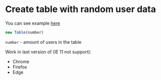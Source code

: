# Create table with random user data

You can see example [here](https://dyaroman.github.io/tableJS/index.html)

```javascript
new Table(number)
```

`number` - amount of users in the table

Work in last version of (IE 11 not support):
- Chrome
- Firefox
- Edge
